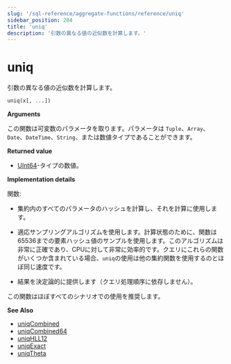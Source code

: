 ```yaml
---
slug: '/sql-reference/aggregate-functions/reference/uniq'
sidebar_position: 204
title: 'uniq'
description: '引数の異なる値の近似数を計算します。'
---
```



# uniq

引数の異なる値の近似数を計算します。

``` sql
uniq(x[, ...])
```

**Arguments**

この関数は可変数のパラメータを取ります。パラメータは `Tuple`、`Array`、`Date`、`DateTime`、`String`、または数値タイプであることができます。

**Returned value**

- [UInt64](../../../sql-reference/data-types/int-uint.md)-タイプの数値。

**Implementation details**

関数:

- 集約内のすべてのパラメータのハッシュを計算し、それを計算に使用します。

- 適応サンプリングアルゴリズムを使用します。計算状態のために、関数は65536までの要素ハッシュ値のサンプルを使用します。このアルゴリズムは非常に正確であり、CPUに対して非常に効率的です。クエリにこれらの関数がいくつか含まれている場合、`uniq`の使用は他の集約関数を使用するのとほぼ同じ速度です。

- 結果を決定論的に提供します（クエリ処理順序に依存しません）。

この関数はほぼすべてのシナリオでの使用を推奨します。

**See Also**

- [uniqCombined](/sql-reference/aggregate-functions/reference/uniqcombined)
- [uniqCombined64](/sql-reference/aggregate-functions/reference/uniqcombined64)
- [uniqHLL12](/sql-reference/aggregate-functions/reference/uniqhll12)
- [uniqExact](/sql-reference/aggregate-functions/reference/uniqexact)
- [uniqTheta](/sql-reference/aggregate-functions/reference/uniqthetasketch)
